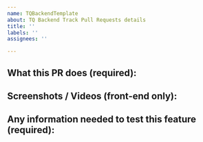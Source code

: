 ```yaml
---
name: TQBackendTemplate
about: TQ Backend Track Pull Requests details
title: ''
labels: ''
assignees: ''

---
```


What this PR does (required):
-

Screenshots / Videos (front-end only):
-

Any information needed to test this feature (required):
-

